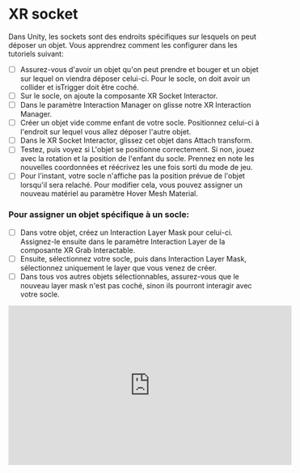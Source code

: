 # XR socket


Dans Unity, les sockets sont des endroits spécifiques sur lesquels on peut déposer un objet. Vous apprendrez comment les configurer dans les tutoriels suivant:   

- [ ] Assurez-vous d'avoir un objet qu'on peut prendre et bouger et un objet sur lequel on viendra déposer celui-ci. Pour le socle, on doit avoir un collider et isTrigger doit être coché.
- [ ] Sur le socle, on ajoute la composante XR Socket Interactor.
- [ ] Dans le paramètre Interaction Manager on glisse notre XR Interaction Manager.
- [ ] Créer un objet vide comme enfant de votre socle. Positionnez celui-ci à l'endroit sur lequel vous allez déposer l'autre objet.
- [ ] Dans le XR Socket Interactor, glissez cet objet dans Attach transform.
- [ ] Testez, puis voyez si L'objet se positionne correctement. Si non, jouez avec la rotation et la position de l'enfant du socle. Prennez en note les nouvelles coordonnées et réécrivez les une fois sorti du mode de jeu.
- [ ] Pour l'instant, votre socle n'affiche pas la position prévue de l'objet lorsqu'il sera relaché. Pour modifier cela, vous pouvez assigner un nouveau matériel au paramètre Hover Mesh Material.

### Pour assigner un objet spécifique à un socle:
- [ ] Dans votre objet, créez un Interaction Layer Mask pour celui-ci. Assignez-le ensuite dans le paramètre Interaction Layer de la composante XR Grab Interactable.
- [ ] Ensuite, sélectionnez votre socle, puis dans Interaction Layer Mask, sélectionnez uniquement le layer que vous venez de créer.
- [ ] Dans tous vos autres objets sélectionnables, assurez-vous que le nouveau layer mask n'est pas coché, sinon ils pourront interagir avec votre socle.

<iframe width="560" height="315" src="https://www.youtube.com/embed/VCxaXsLxTs0?si=5_tT8E2khmVc8E0G" title="YouTube video player" frameborder="0" allow="accelerometer; autoplay; clipboard-write; encrypted-media; gyroscope; picture-in-picture; web-share" referrerpolicy="strict-origin-when-cross-origin" allowfullscreen></iframe>
